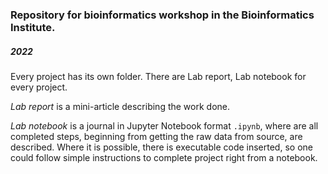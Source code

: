 ### Repository for bioinformatics workshop in the Bioinformatics Institute.
##### 2022

Every project has its own folder.  There are Lab report, Lab notebook for every project.

*Lab report* is a mini-article describing the work done. 

*Lab notebook* is a journal in Jupyter Notebook format `.ipynb`, where are all completed steps, beginning from getting the raw data from source, are described. Where it is possible, there is executable code inserted, so one could follow simple instructions to complete project right from a notebook.

